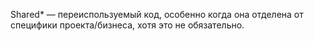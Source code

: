 Shared* — переиспользуемый код, особенно когда она отделена от специфики проекта/бизнеса, хотя это не обязательно.